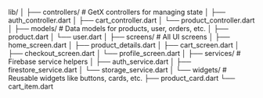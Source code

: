 lib/
│
├── controllers/        # GetX controllers for managing state
│   ├── auth_controller.dart
│   ├── cart_controller.dart
│   └── product_controller.dart
│
├── models/             # Data models for products, user, orders, etc.
│   ├── product.dart
│   └── user.dart
│
├── screens/            # All UI screens
│   ├── home_screen.dart
│   ├── product_details.dart
│   ├── cart_screen.dart
│   ├── checkout_screen.dart
│   └── profile_screen.dart
│
├── services/           # Firebase service helpers
│   ├── auth_service.dart
│   ├── firestore_service.dart
│   └── storage_service.dart
│
└── widgets/            # Reusable widgets like buttons, cards, etc.
├── product_card.dart
└── cart_item.dart
